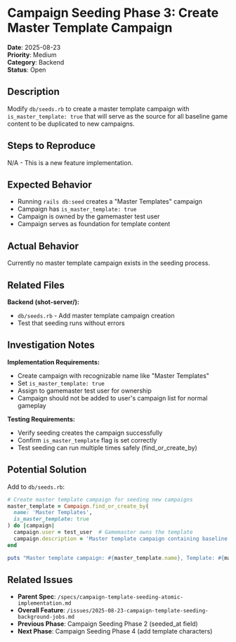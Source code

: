 # Campaign Seeding Phase 3: Create Master Template Campaign

**Date**: 2025-08-23  
**Priority**: Medium  
**Category**: Backend  
**Status**: Open

## Description

Modify `db/seeds.rb` to create a master template campaign with `is_master_template: true` that will serve as the source for all baseline game content to be duplicated to new campaigns.

## Steps to Reproduce
N/A - This is a new feature implementation.

## Expected Behavior
- Running `rails db:seed` creates a "Master Templates" campaign
- Campaign has `is_master_template: true`  
- Campaign is owned by the gamemaster test user
- Campaign serves as foundation for template content

## Actual Behavior
Currently no master template campaign exists in the seeding process.

## Related Files
**Backend (shot-server/):**
- `db/seeds.rb` - Add master template campaign creation
- Test that seeding runs without errors

## Investigation Notes

**Implementation Requirements:**
- Create campaign with recognizable name like "Master Templates"
- Set `is_master_template: true` 
- Assign to gamemaster test user for ownership
- Campaign should not be added to user's campaign list for normal gameplay

**Testing Requirements:**
- Verify seeding creates the campaign successfully
- Confirm `is_master_template` flag is set correctly
- Test seeding can run multiple times safely (find_or_create_by)

## Potential Solution

Add to `db/seeds.rb`:
```ruby
# Create master template campaign for seeding new campaigns
master_template = Campaign.find_or_create_by(
  name: 'Master Templates',
  is_master_template: true
) do |campaign|
  campaign.user = test_user  # Gamemaster owns the template
  campaign.description = 'Master template campaign containing baseline game content for new campaigns'
end

puts "Master template campaign: #{master_template.name}, Template: #{master_template.is_master_template}"
```

## Related Issues
- **Parent Spec**: `/specs/campaign-template-seeding-atomic-implementation.md`
- **Overall Feature**: `/issues/2025-08-23-campaign-template-seeding-background-jobs.md`
- **Previous Phase**: Campaign Seeding Phase 2 (seeded_at field)
- **Next Phase**: Campaign Seeding Phase 4 (add template characters)